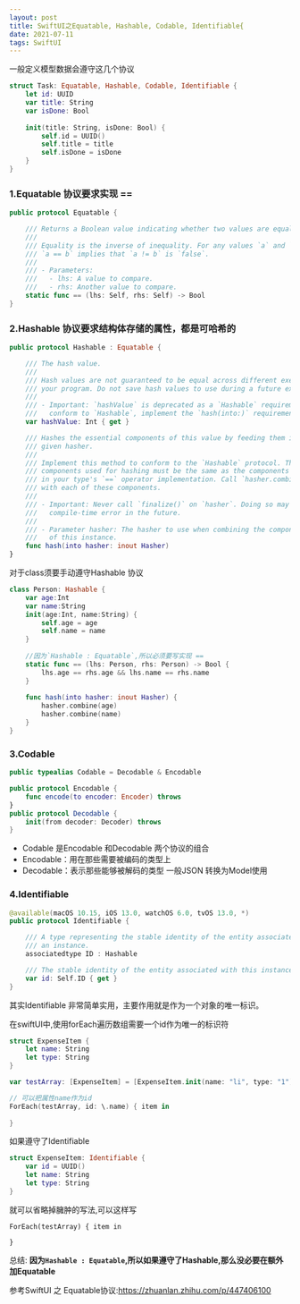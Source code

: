 ```yaml
---
layout: post
title: SwiftUI之Equatable, Hashable, Codable, Identifiable{
date: 2021-07-11
tags: SwiftUI
---
```


一般定义模型数据会遵守这几个协议
```swift
struct Task: Equatable, Hashable, Codable, Identifiable {
    let id: UUID
    var title: String
    var isDone: Bool
    
    init(title: String, isDone: Bool) {
        self.id = UUID()
        self.title = title
        self.isDone = isDone
    }
}
```

### 1.Equatable 协议要求实现 ==
```swift
public protocol Equatable {

    /// Returns a Boolean value indicating whether two values are equal.
    ///
    /// Equality is the inverse of inequality. For any values `a` and `b`,
    /// `a == b` implies that `a != b` is `false`.
    ///
    /// - Parameters:
    ///   - lhs: A value to compare.
    ///   - rhs: Another value to compare.
    static func == (lhs: Self, rhs: Self) -> Bool
}
```

### 2.Hashable 协议要求结构体存储的属性，都是可哈希的
```swift
public protocol Hashable : Equatable {

    /// The hash value.
    ///
    /// Hash values are not guaranteed to be equal across different executions of
    /// your program. Do not save hash values to use during a future execution.
    ///
    /// - Important: `hashValue` is deprecated as a `Hashable` requirement. To
    ///   conform to `Hashable`, implement the `hash(into:)` requirement instead.
    var hashValue: Int { get }

    /// Hashes the essential components of this value by feeding them into the
    /// given hasher.
    ///
    /// Implement this method to conform to the `Hashable` protocol. The
    /// components used for hashing must be the same as the components compared
    /// in your type's `==` operator implementation. Call `hasher.combine(_:)`
    /// with each of these components.
    ///
    /// - Important: Never call `finalize()` on `hasher`. Doing so may become a
    ///   compile-time error in the future.
    ///
    /// - Parameter hasher: The hasher to use when combining the components
    ///   of this instance.
    func hash(into hasher: inout Hasher)
}
```
对于class须要手动遵守Hashable 协议
```swift
class Person: Hashable {
    var age:Int
    var name:String
    init(age:Int, name:String) {
        self.age = age
        self.name = name
    }
    
    //因为`Hashable : Equatable`,所以必须要写实现 == 
    static func == (lhs: Person, rhs: Person) -> Bool {
        lhs.age == rhs.age && lhs.name == rhs.name
    }
    
    func hash(into hasher: inout Hasher) {
        hasher.combine(age)
        hasher.combine(name)
    }
}
```

### 3.Codable
```swift
public typealias Codable = Decodable & Encodable

public protocol Encodable {
    func encode(to encoder: Encoder) throws
}
public protocol Decodable {
    init(from decoder: Decoder) throws
}
```
- Codable 是Encodable 和Decodable 两个协议的组合
- Encodable：用在那些需要被编码的类型上
- Decodable：表示那些能够被解码的类型
一般JSON 转换为Model使用


### 4.Identifiable
```swift
@available(macOS 10.15, iOS 13.0, watchOS 6.0, tvOS 13.0, *)
public protocol Identifiable {

    /// A type representing the stable identity of the entity associated with
    /// an instance.
    associatedtype ID : Hashable

    /// The stable identity of the entity associated with this instance.
    var id: Self.ID { get }
}
```
其实Identifiable 非常简单实用，主要作用就是作为一个对象的唯一标识。

在swiftUI中,使用forEach遍历数组需要一个id作为唯一的标识符
```swift
struct ExpenseItem {
    let name: String
    let type: String
}

var testArray: [ExpenseItem] = [ExpenseItem.init(name: "li", type: "1"), ExpenseItem.init(name: "di", type: "2")]

// 可以把属性name作为id
ForEach(testArray, id: \.name) { item in
    
}
```

如果遵守了Identifiable
```swift
struct ExpenseItem: Identifiable {
    var id = UUID()
    let name: String
    let type: String
}
```
就可以省略掉臃肿的写法,可以这样写
```
ForEach(testArray) { item in
    
}
```

总结: **因为`Hashable : Equatable`,所以如果遵守了Hashable,那么没必要在额外加Equatable**


参考SwiftUI 之 Equatable协议:https://zhuanlan.zhihu.com/p/447406100
